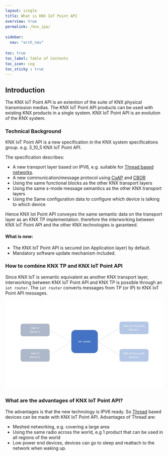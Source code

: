 ```yaml
---
layout: single
title: What is KNX IoT Point API
overview: true
permalink: /knx_ipa/

sidebar:
  nav: "arch_nav"

toc: true
toc_label: Table of Contents
toc_icon: cog
toc_sticky : true
---
```



## Introduction

The KNX IoT Point API is an extention of the suite of KNX physical transmission medias.
The KNX IoT Point API products can be used with existing KNX products in a single system. KNX IoT Point API is an evolution of the KNX system.


### Technical Background

KNX IoT Point API is a new specification in the KNX system specifications group.
e.g. 3_10_5 KNX IoT Point API.

The specification describes:
- A new transport layer based on IPV6, e.g. suitable for [Thread based networks](https://www.threadgroup.org/).
- A new communication/message protocol using [CoAP](https://www.rfc-editor.org/rfc/rfc7252) and [CBOR](https://www.rfc-editor.org/rfc/rfc8949.html)
- Using the same functional blocks as the other KNX transport layers
- Using the same s-mode message semantics as the other KNX transport layers
- Using the Same configuration data to configure which device is talking to which device 

Hence KNX Iot Point API conveyes the same semantic data on the transport layer as an KNX TP implementation.
therefore the interworking between KNX IoT Point API and the other KNX technologies is garanteed.

#### What is new:

- The KNX IoT Point API is secured (on Application layer) by default.
- Mandatory software update mechanism included.


### How to combine KNX TP and KNX IoT Point API

Since KNX IoT is semantic equivalent as another KNX transport layer, interworking between KNX IoT Point API and KNX TP is possible through an `iot router`.
The `iot router` converts messages from TP (or IP) to KNX IoT Point API messages.

![iot router ](/assets/images/iot-router.jpg)

### What are the advantages of KNX IoT Point API?

The advantages is that the new technology is IPV6 ready. So [Thread](https://www.threadgroup.org/) based devices can be made with KNX IoT Point API.
Advantages of Thread are:

- Meshed networking, e.g. covering a large area
- Using the same radio across the world, e.g 1 product that can be used in all regions of the world
- Low power end devices, devices can go to sleep and reattach to the network when waking up.